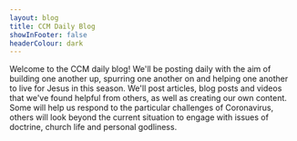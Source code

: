 ```yaml
---
layout: blog
title: CCM Daily Blog
showInFooter: false
headerColour: dark
---
```


Welcome to the CCM daily blog! We'll be posting daily with the aim of building one another up, spurring one another on and helping one another to live for Jesus in this season. We'll post articles, blog posts and videos that we've found helpful from others, as well as creating our own content. Some will help us respond to the particular challenges of Coronavirus, others will look beyond the current situation to engage with issues of doctrine, church life and personal godliness.
